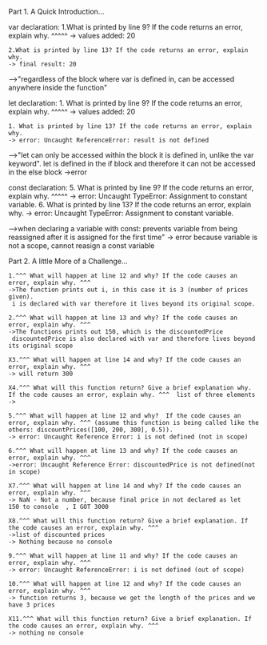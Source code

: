 Part 1. A Quick Introduction...

var declaration:
    1.What is printed by line 9? If the code returns an error, explain why. ^^^^^
    -> values added: 20 

    2.What is printed by line 13? If the code returns an error, explain why. 
    -> final result: 20
    
-->"regardless of the block where var is defined in, can be accessed anywhere inside the function"

let declaration:
    1. What is printed by line 9? If the code returns an error, explain why. ^^^^^
    -> values added: 20 

    1. What is printed by line 13? If the code returns an error, explain why.
    -> error: Uncaught ReferenceError: result is not defined 

-->"let can only be accessed within the block it is defined in, unlike the var keyword".
    let is defined in the if block and therefore it can not be accessed in the else block ->error

const declaration:
    5. What is printed by line 9? If the code returns an error, explain why. ^^^^^
    -> error: Uncaught TypeError: Assignment to constant variable.
    6. What is printed by line 13? If the code returns an error, explain why. 
    -> error: Uncaught TypeError: Assignment to constant variable.

-->when declaring a variable with const: prevents variable from being reassigned after it is assigned for the first time" -> error because variable is not a scope,  cannot reasign a const variable

Part 2. A little More of a Challenge...

    1.^^^ What will happen at line 12 and why? If the code causes an error, explain why. ^^^
    ->The function prints out i, in this case it is 3 (number of prices given).
     i is declared with var therefore it lives beyond its original scope.

    2.^^^ What will happen at line 13 and why? If the code causes an error, explain why. ^^^
    ->The functions prints out 150, which is the discountedPrice 
     discountedPrice is also declared with var and therefore lives beyond its original scope

    X3.^^^ What will happen at line 14 and why? If the code causes an error, explain why. ^^^
    -> will return 300

    X4.^^^ What will this function return? Give a brief explanation why. If the code causes an error, explain why. ^^^  list of three elements 
    ->

    5.^^^ What will happen at line 12 and why?  If the code causes an error, explain why. ^^^ (assume this function is being called like the others: discountPrices([100, 200, 300], 0.5)).
    -> error: Uncaught Reference Error: i is not defined (not in scope)

    6.^^^ What will happen at line 13 and why? If the code causes an error, explain why. ^^^
    ->error: Uncaught Reference Error: discountedPrice is not defined(not in scope)

    X7.^^^ What will happen at line 14 and why? If the code causes an error, explain why. ^^^
    -> NaN - Not a number, because final price in not declared as let 
    150 to console  , I GOT 3000

    X8.^^^ What will this function return? Give a brief explanation. If the code causes an error, explain why. ^^^
    ->list of discounted prices 
    -> Nothing because no console

    9.^^^ What will happen at line 11 and why? If the code causes an error, explain why. ^^^
    -> error: Uncaught ReferenceError: i is not defined (out of scope)

    10.^^^ What will happen at line 12 and why? If the code causes an error, explain why. ^^^
    -> function returns 3, because we get the length of the prices and we have 3 prices

    X11.^^^ What will this function return? Give a brief explanation. If the code causes an error, explain why. ^^^ 
    -> nothing no console
